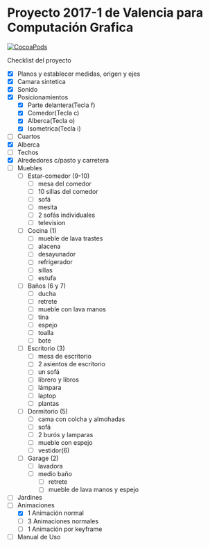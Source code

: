 ﻿# Proyecto 2017-1 de Valencia para Computación Grafica
[![CocoaPods](https://img.shields.io/cocoapods/l/AFNetworking.svg)]()

Checklist del proyecto
- [X] Planos y establecer medidas, origen y ejes
- [X] Camara sintetica 
- [X] Sonido
- [X] Posicionamientos
	- [X] Parte delantera(Tecla f)
	- [X] Comedor(Tecla c) 
	- [X] Alberca(Tecla o)
	- [X] Isometrica(Tecla i)
- [ ] Cuartos
- [X] Alberca
- [ ] Techos
- [X] Alrededores c/pasto y carretera
- [ ] Muebles
    - [ ] Estar-comedor (9-10)
        - [ ] mesa del comedor
         - [ ] 10 sillas del comedor
         - [ ] sofá
         - [ ] mesita
         - [ ] 2 sofás individuales
         - [ ] television
         
    - [ ] Cocina (1)
        - [ ] mueble de lava trastes   
        - [ ] alacena
        - [ ] desayunador
        - [ ] refrigerador
        - [ ] sillas
        - [ ] estufa

    - [ ] Baños (6 y 7)
        - [ ] ducha
        - [ ] retrete
        - [ ] mueble con lava manos
        - [ ] tina
        - [ ] espejo
        - [ ] toalla
        - [ ] bote 
        
    - [ ] Escritorio (3)
        - [ ] mesa de escritorio
        - [ ] 2 asientos de escritorio
        - [ ] un sofá
        - [ ] librero y libros
        - [ ] lámpara
        - [ ] laptop
        - [ ] plantas
        
    - [ ] Dormitorio (5)
        - [ ] cama con colcha y almohadas
        - [ ] sofá
        - [ ] 2 burós y lamparas
        - [ ] mueble con espejo
        - [ ] vestidor(6)
    - [ ] Garage (2) 
        - [ ] lavadora
        - [ ] medio baño
            - [ ] retrete
            - [ ] mueble de lava manos y espejo
- [ ] Jardines
- [ ] Animaciones
	- [X] 1 Animación normal
	- [ ] 3 Animaciones normales
	- [ ] 1 Animación por keyframe
- [ ] Manual de Uso